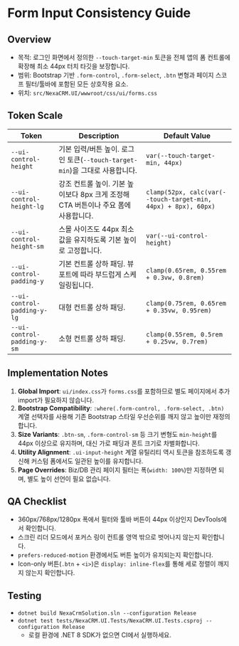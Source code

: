# Form Input Consistency Guide

## Overview
- 목적: 로그인 화면에서 정의한 `--touch-target-min` 토큰을 전체 앱의 폼 컨트롤에 확장해 최소 44px 터치 타깃을 보장합니다.
- 범위: Bootstrap 기반 `.form-control`, `.form-select`, `.btn` 변형과 페이지 스코프 필터/툴바에 포함된 모든 상호작용 요소.
- 위치: `src/NexaCRM.UI/wwwroot/css/ui/forms.css`

## Token Scale
| Token | Description | Default Value |
| --- | --- | --- |
| `--ui-control-height` | 기본 입력/버튼 높이. 로그인 토큰(`--touch-target-min`)을 그대로 사용합니다. | `var(--touch-target-min, 44px)` |
| `--ui-control-height-lg` | 강조 컨트롤 높이. 기본 높이보다 8px 크게 조정해 CTA 버튼이나 주요 폼에 사용합니다. | `clamp(52px, calc(var(--touch-target-min, 44px) + 8px), 60px)` |
| `--ui-control-height-sm` | 스몰 사이즈도 44px 최소값을 유지하도록 기본 높이로 고정합니다. | `var(--ui-control-height)` |
| `--ui-control-padding-y` | 기본 컨트롤 상하 패딩. 뷰포트에 따라 부드럽게 스케일링됩니다. | `clamp(0.65rem, 0.55rem + 0.3vw, 0.8rem)` |
| `--ui-control-padding-y-lg` | 대형 컨트롤 상하 패딩. | `clamp(0.75rem, 0.65rem + 0.35vw, 0.95rem)` |
| `--ui-control-padding-y-sm` | 소형 컨트롤 상하 패딩. | `clamp(0.55rem, 0.5rem + 0.25vw, 0.7rem)` |

## Implementation Notes
1. **Global Import**: `ui/index.css`가 `forms.css`를 포함하므로 별도 페이지에서 추가 import가 필요하지 않습니다.
2. **Bootstrap Compatibility**: `:where(.form-control, .form-select, .btn)` 계열 선택자를 사용해 기존 Bootstrap 스타일 우선순위를 깨지 않고 높이만 재정의합니다.
3. **Size Variants**: `.btn-sm`, `.form-control-sm` 등 크기 변형도 `min-height`를 44px 이상으로 유지하며, 대신 가로 패딩과 폰트 크기로 차별화합니다.
4. **Utility Alignment**: `.ui-input-height` 계열 유틸리티 역시 토큰을 참조하도록 갱신해 커스텀 폼에서도 일관된 높이를 유지합니다.
5. **Page Overrides**: Biz/DB 관리 페이지 필터는 폭(`width: 100%`)만 지정하면 되며, 별도 높이 선언이 필요 없습니다.

## QA Checklist
- 360px/768px/1280px 폭에서 필터와 툴바 버튼이 44px 이상인지 DevTools에서 확인합니다.
- 스크린 리더 모드에서 포커스 링이 컨트롤 영역 밖으로 벗어나지 않는지 확인합니다.
- `prefers-reduced-motion` 환경에서도 버튼 높이가 유지되는지 확인합니다.
- Icon-only 버튼(`.btn` + `<i>`)은 `display: inline-flex`를 통해 세로 정렬이 깨지지 않는지 확인합니다.

## Testing
- `dotnet build NexaCrmSolution.sln --configuration Release`
- `dotnet test tests/NexaCRM.UI.Tests/NexaCRM.UI.Tests.csproj --configuration Release`
  - 로컬 환경에 .NET 8 SDK가 없으면 CI에서 실행하세요.
